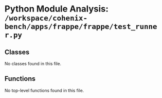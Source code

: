 # Python Module Analysis: `/workspace/cohenix-bench/apps/frappe/frappe/test_runner.py`

## Classes

No classes found in this file.


## Functions

No top-level functions found in this file.

